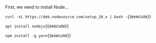 First, we need to install Node...

`curl -sL https://deb.nodesource.com/setup_10.x | bash -`{{execute}}

`apt install nodejs`{{execute}}

`npm install -g yarn`{{execute}}
